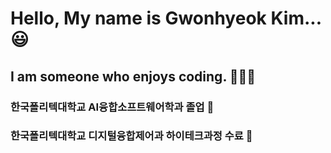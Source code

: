 <h1>Hello, My name is Gwonhyeok Kim...😃</h1>

<h2> I am someone who enjoys coding. 🏃‍♂🚀 </h2>

<h3> 한국폴리텍대학교 AI융합소프트웨어학과 졸업 🏫 </h3>
<h3> 한국폴리텍대학교 디지털융합제어과 하이테크과정 수료 🏫</h3>
